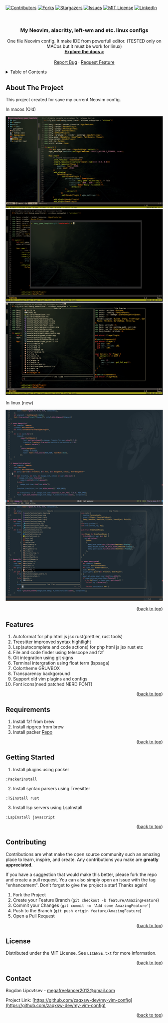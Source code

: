<a name="readme-top"></a>

<!-- PROJECT SHIELDS -->
[![Contributors][contributors-shield]][contributors-url]
[![Forks][forks-shield]][forks-url]
[![Stargazers][stars-shield]][stars-url]
[![Issues][issues-shield]][issues-url]
[![MIT License][license-shield]][license-url]
[![LinkedIn][linkedin-shield]][linkedin-url]



<!-- PROJECT LOGO -->
<br />
<div align="center">

<h3 align="center">My Neovim, alacritty, left-wm and etc. linux configs</h3>

  <p align="center">
    One file Neovim config. It make IDE from powerfull editor. (TESTED only on MACos but it must be work for linux)
    <br />
    <a href="https://github.com/zaqxsw-dev/my-vim-config"><strong>Explore the docs »</strong></a>
    <br />
    <br />
    <a href="https://github.com/zaqxsw-dev/my-vim-config/issues">Report Bug</a>
    ·
    <a href="https://github.com/zaqxsw-dev/my-vim-config/issues">Request Feature</a>
  </p>
</div>



<!-- TABLE OF CONTENTS -->
<details>
  <summary>Table of Contents</summary>
  <ol>
    <li>
      <a href="#about-the-project">About The Project</a>
      <a href="#features">Features</a>
    </li>
    <li>
      <a href="#requirements">Requirements</a>
      <a href="#getting-started">Getting Started</a>
    </li>
    <li><a href="#usage">Usage</a></li>
    <li><a href="#contributing">Contributing</a></li>
    <li><a href="#license">License</a></li>
    <li><a href="#contact">Contact</a></li>
  </ol>
</details>



<!-- ABOUT THE PROJECT -->
## About The Project

This project created for save my current Neovim config.

In macos (Old)

<img src="files/screenshot.png" alt="Screenshot1">
<img src="files/screenshot2.png" alt="Screenshot2">
<img src="files/screenshot3.png" alt="Screenshot2">

In linux (new)

<img src="files/screenshot4.png" alt="Screenshot2">
<img src="files/screenshot5.png" alt="Screenshot2">


<p align="right">(<a href="#readme-top">back to top</a>)</p>

## Features

1. Autoformat for php html js jsx rust(prettier, rust tools)
2. Treesitter improoved syntax hightlight
3. Lsp(autocomplete and code actions) for php html js jsx rust etc
4. File and code finder using telescope and fzf
5. Git integration using git signs
6. Terminal intergration using float term (lspsaga)
7. Colortheme GRUVBOX
8. Transparency backgoround
9. Support old vim plugins and configs
10. Font icons(need patched NERD FONT)


<p align="right">(<a href="#readme-top">back to top</a>)</p>

## Requirements

1. Install fzf from brew
2. Install ripgrep from brew
3. Install packer <a href="https://github.com/wbthomason/packer.nvim">Repo</a>

<p align="right">(<a href="#readme-top">back to top</a>)</p>


<!-- GETTING STARTED -->
## Getting Started

1. Install plugins using packer 
```
:PackerInstall
```
2. Install syntax parsers using Treesitter 
```
:TSInstall rust
```
3. Install lsp servers using LspInstall 
```
:LspInstall javascript
```


<p align="right">(<a href="#readme-top">back to top</a>)</p>

<!-- CONTRIBUTING -->
## Contributing

Contributions are what make the open source community such an amazing place to learn, inspire, and create. Any contributions you make are **greatly appreciated**.

If you have a suggestion that would make this better, please fork the repo and create a pull request. You can also simply open an issue with the tag "enhancement".
Don't forget to give the project a star! Thanks again!

1. Fork the Project
2. Create your Feature Branch (`git checkout -b feature/AmazingFeature`)
3. Commit your Changes (`git commit -m 'Add some AmazingFeature'`)
4. Push to the Branch (`git push origin feature/AmazingFeature`)
5. Open a Pull Request

<p align="right">(<a href="#readme-top">back to top</a>)</p>



<!-- LICENSE -->
## License

Distributed under the MIT License. See `LICENSE.txt` for more information.

<p align="right">(<a href="#readme-top">back to top</a>)</p>



<!-- CONTACT -->
## Contact

Bogdan Lipovtsev - megafreelancer2012@gmail.com

Project Link: [https://github.com/zaqxsw-dev/my-vim-config](https://github.com/zaqxsw-dev/my-vim-config)

<p align="right">(<a href="#readme-top">back to top</a>)</p>

<!-- MARKDOWN LINKS & IMAGES -->
<!-- https://www.markdownguide.org/basic-syntax/#reference-style-links -->
[contributors-shield]: https://img.shields.io/github/contributors/zaqxsw-dev/my-vim-config.svg?style=for-the-badge
[contributors-url]: https://github.com/zaqxsw-dev/my-vim-config/graphs/contributors
[forks-shield]: https://img.shields.io/github/forks/zaqxsw-dev/my-vim-config.svg?style=for-the-badge
[forks-url]: https://github.com/zaqxsw-dev/my-vim-config/network/members
[stars-shield]: https://img.shields.io/github/stars/zaqxsw-dev/my-vim-config.svg?style=for-the-badge
[stars-url]: https://github.com/zaqxsw-dev/my-vim-config/stargazers
[issues-shield]: https://img.shields.io/github/issues/zaqxsw-dev/my-vim-config.svg?style=for-the-badge
[issues-url]: https://github.com/zaqxsw-dev/my-vim-config/issues
[license-shield]: https://img.shields.io/github/license/zaqxsw-dev/my-vim-config.svg?style=for-the-badge
[license-url]: https://github.com/zaqxsw-dev/my-vim-config/blob/master/LICENSE.txt
[linkedin-shield]: https://img.shields.io/badge/-LinkedIn-black.svg?style=for-the-badge&logo=linkedin&colorB=555
[linkedin-url]: https://www.linkedin.com/in/bogdan-lipovtsev-746946257
